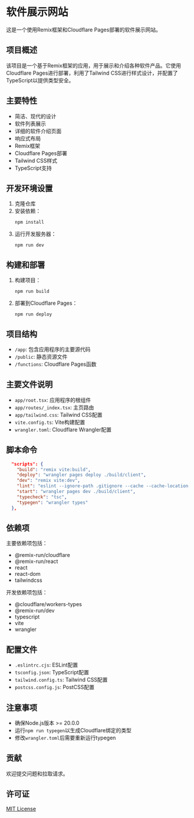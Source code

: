 # 软件展示网站

这是一个使用Remix框架和Cloudflare Pages部署的软件展示网站。

## 项目概述

该项目是一个基于Remix框架的应用，用于展示和介绍各种软件产品。它使用Cloudflare Pages进行部署，利用了Tailwind CSS进行样式设计，并配置了TypeScript以提供类型安全。

## 主要特性

- 简洁、现代的设计
- 软件列表展示
- 详细的软件介绍页面
- 响应式布局
- Remix框架
- Cloudflare Pages部署
- Tailwind CSS样式
- TypeScript支持

## 开发环境设置

1. 克隆仓库
2. 安装依赖：
   ```
   npm install
   ```
3. 运行开发服务器：
   ```
   npm run dev
   ```

## 构建和部署

1. 构建项目：
   ```
   npm run build
   ```
2. 部署到Cloudflare Pages：
   ```
   npm run deploy
   ```

## 项目结构

- `/app`: 包含应用程序的主要源代码
- `/public`: 静态资源文件
- `/functions`: Cloudflare Pages函数

## 主要文件说明

- `app/root.tsx`: 应用程序的根组件
- `app/routes/_index.tsx`: 主页路由
- `app/tailwind.css`: Tailwind CSS配置
- `vite.config.ts`: Vite构建配置
- `wrangler.toml`: Cloudflare Wrangler配置

## 脚本命令


```6:14:remix-cf/package.json
  "scripts": {
    "build": "remix vite:build",
    "deploy": "wrangler pages deploy ./build/client",
    "dev": "remix vite:dev",
    "lint": "eslint --ignore-path .gitignore --cache --cache-location ./node_modules/.cache/eslint .",
    "start": "wrangler pages dev ./build/client",
    "typecheck": "tsc",
    "typegen": "wrangler types"
  },
```


## 依赖项

主要依赖项包括：

- @remix-run/cloudflare
- @remix-run/react
- react
- react-dom
- tailwindcss

开发依赖项包括：

- @cloudflare/workers-types
- @remix-run/dev
- typescript
- vite
- wrangler

## 配置文件

- `.eslintrc.cjs`: ESLint配置
- `tsconfig.json`: TypeScript配置
- `tailwind.config.ts`: Tailwind CSS配置
- `postcss.config.js`: PostCSS配置

## 注意事项

- 确保Node.js版本 >= 20.0.0
- 运行`npm run typegen`以生成Cloudflare绑定的类型
- 修改`wrangler.toml`后需要重新运行typegen

## 贡献

欢迎提交问题和拉取请求。

## 许可证

[MIT License](LICENSE)